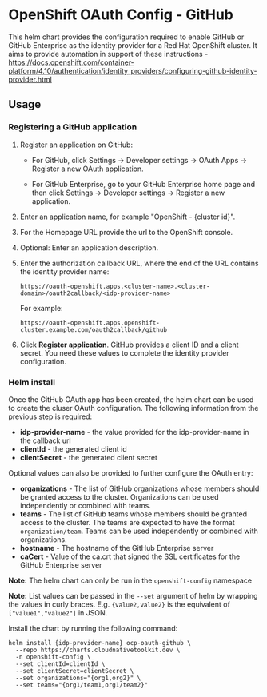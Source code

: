 # OpenShift OAuth Config - GitHub

This helm chart provides the configuration required to enable GitHub or GitHub Enterprise as the identity provider for a Red Hat OpenShift cluster. It aims to provide automation in support of these instructions - https://docs.openshift.com/container-platform/4.10/authentication/identity_providers/configuring-github-identity-provider.html

## Usage

### Registering a GitHub application

1. Register an application on GitHub:

    - For GitHub, click Settings → Developer settings → OAuth Apps → Register a new OAuth application.
    
    - For GitHub Enterprise, go to your GitHub Enterprise home page and then click Settings → Developer settings → Register a new application.

2. Enter an application name, for example "OpenShift - {cluster id}".

3. For the Homepage URL provide the url to the OpenShift console.

4. Optional: Enter an application description.

5. Enter the authorization callback URL, where the end of the URL contains the identity provider name:

    ```
    https://oauth-openshift.apps.<cluster-name>.<cluster-domain>/oauth2callback/<idp-provider-name>
    ```

    For example:

    ```
    https://oauth-openshift.apps.openshift-cluster.example.com/oauth2callback/github
    ```

6. Click **Register application**. GitHub provides a client ID and a client secret. You need these values to complete the identity provider configuration.

### Helm install

Once the GitHub OAuth app has been created, the helm chart can be used to create the cluser OAuth configuration. The following information from the previous step is required:

- **idp-provider-name** - the value provided for the idp-provider-name in the callback url
- **clientId** - the generated client id
- **clientSecret** - the generated client secret

Optional values can also be provided to further configure the OAuth entry:

- **organizations** - The list of GitHub organizations whose members should be granted access to the cluster. Organizations can be used independently or combined with teams.
- **teams** - The list of GitHub teams whose members should be granted access to the cluster. The teams are expected to have the format `organization/team`. Teams can be used independently or combined with organizations.
- **hostname** - The hostname of the GitHub Enterprise server
- **caCert** - Value of the ca.crt that signed the SSL certificates for the GitHub Enterprise server

**Note:** The helm chart can only be run in the `openshift-config` namespace

**Note:** List values can be passed in the `--set` argument of helm by wrapping the values in curly braces. E.g. `{value2,value2}` is the equivalent of `["value1","value2"]` in JSON.

Install the chart by running the following command:

```shell
helm install {idp-provider-name} ocp-oauth-github \
  --repo https://charts.cloudnativetoolkit.dev \
  -n openshift-config \
  --set clientId=clientId \
  --set clientSecret=clientSecret \
  --set organizations="{org1,org2}" \
  --set teams="{org1/team1,org1/team2}"
```
